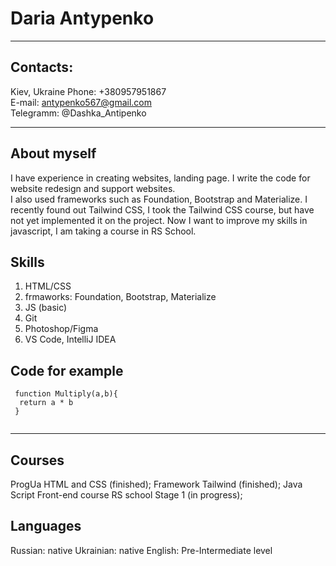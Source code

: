 # Daria Antypenko

********* 

## Contacts: 
Kiev, Ukraine
Phone: +380957951867  
E-mail: antypenko567@gmail.com  
Telegramm: @Dashka_Antipenko

********* 

## About myself

I have experience in creating websites, landing page. I write the code for website redesign and support websites.  
I also used frameworks such as Foundation, Bootstrap and Materialize.
I recently found out Tailwind CSS, I took the Tailwind CSS course, but have not yet implemented it on the project.
Now I want to improve my skills in javascript, I am taking a course in RS School.


## Skills

1. HTML/CSS
1. frmaworks: Foundation, Bootstrap, Materialize 
1. JS (basic)
1. Git
1. Photoshop/Figma
1. VS Code, IntelliJ IDEA

## Code for example

```
 function Multiply(a,b){
  return a * b
 }
 
```
********* 

## Courses 

ProgUa HTML and CSS (finished);
Framework Tailwind (finished);
Java Script Front-end course RS school Stage 1 (in progress);

## Languages

Russian: native
Ukrainian: native
English: Pre-Intermediate level 
